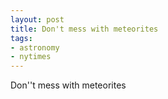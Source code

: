 ```yaml
---
layout: post
title: Don't mess with meteorites
tags:
- astronomy
- nytimes
---
```

Don''t mess with meteorites
